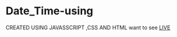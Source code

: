 # Date_Time-using

CREATED USING JAVASSCRIPT ,CSS AND HTML
want to see <a href= "https://gauravkesh.github.io/Date-Day-Time/" target="_blank">LIVE</a>

